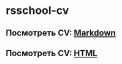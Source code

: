 # rsschool-cv

## Посмотреть CV: [Markdown](https://alekseykopasov.github.io/rsschool-cv/cv)
## Посмотреть CV: [HTML](https://alekseykopasov.github.io/rsschool-cv/)
